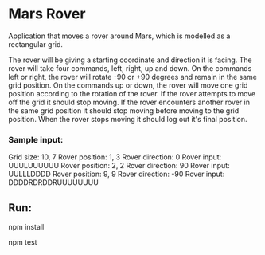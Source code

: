 # Mars Rover

Application that moves a rover around Mars, which is modelled as a rectangular grid.

The rover will be giving a starting coordinate and direction it is facing.
The rover will take four commands, left, right, up and down.
On the commands left or right, the rover will rotate -90 or +90 degrees and remain in the same grid
position.
On the commands up or down, the rover will move one grid position according to the rotation of the rover.
If the rover attempts to move off the grid it should stop moving.
If the rover encounters another rover in the same grid position it should stop moving before moving to the
grid position.
When the rover stops moving it should log out it's final position.

### Sample input:
Grid size: 10, 7
Rover position: 1, 3
Rover direction: 0
Rover input: UUULUUUUUU
Rover position: 2, 2
Rover direction: 90
Rover input: UULLLDDDD
Rover position: 9, 9
Rover direction: -90
Rover input: DDDDRDRDDRUUUUUUUU


## Run:

npm install

npm test

